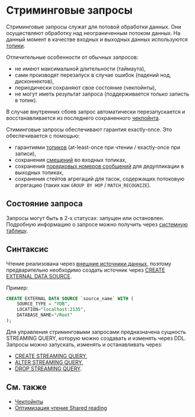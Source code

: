# Стриминговые запросы

Стриминговые запросы служат для потовой обработки данных. Они осуществляют обработку над неограниченным потоком данных.
На данный момент в качестве входных и выходных данных используются [топики](../topic).

Отличительные особенности от обычных запросов:

- не имеют максимальной длительности (таймаута),
- сами производят перезапуск в случае ошибок (падений нод, дисконнектов),
- периодически сохраняют свое состояние (чекпойнты),
- не могут иметь результат запроса (поддерживается только записть в топик). 

В случае внутренних сбоев запрос автоматически перезапускается и восстанавливается из последнего сохраненного [чекпойнта](checkpoints.md).

Стиминговые запросы обеспечивают гарантия exactly-once. Это обеспечивается с помощью:

- гарантиями [топиков](../topic) (at-least-once при чтении / exactly-once при записи),
- сохранения [смещений](../topic#offset) во входных топиках,
- сохранения [порядковых номеров сообщений](../topic#seqno) для дедупликации в выходных топиках,
- сохранения стейтов агрегаций для тасок, содержащих потоковую агрегацию (таких как `GROUP BY HOP` / `MATCH_RECOGNIZE`).

## Состояние запроса

Запросы могут быть в 2-х статусах: запущен или остановлен.
Подробную информацию о запросе можно получить через [системную таблицу](view.md).

## Синтаксис

Чтение реализована через [внешние источники данных](../datamodel/external_data_source), поэтому предварительно необходимо создать источник через [CREATE EXTERNAL DATA SOURCE](../../../yql/reference/syntax/create-external-data-source).

Пример:

```sql
CREATE EXTERNAL DATA SOURCE `source_name` WITH (
    SOURCE_TYPE = "YDB",
    LOCATION="localhost:2135",
    DATABASE_NAME="/Root"
);
```

Для управления стриминговыми запросами предназначена сущность STREAMING QUERY, которую можно создавать и изменять через DDL.
Запросы можно запускать, изменять и останавливать через:

- [CREATE STREAMING QUERY](../../../yql/reference/syntax/create-streaming-query),
- [ALTER STREAMING QUERY](../../../yql/reference/syntax/alter-streaming-query),
- [DROP STREAMING QUERY](../../../yql/reference/syntax/drop-streaming-query).

## См. также

- [Чекпойнты](checkpoints.md)
- [Оптимизация чтение Shared reading](shared_reading.md)